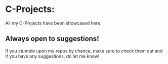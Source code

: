 # C-Projects:
All my C-Projects have been showcased here.
## Always open to suggestions!
If you stumble upon my repos by chance, make sure to check them out and if you have any suggestions, do let me know! 
